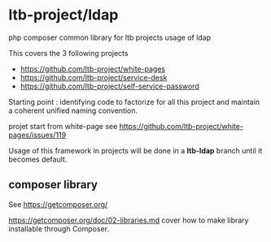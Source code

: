 # ltb-project/ldap

php composer common library for ltb projects usage of ldap

This covers the 3 following projects

* <https://github.com/ltb-project/white-pages>
* <https://github.com/ltb-project/service-desk>
* <https://github.com/ltb-project/self-service-password>

Starting point : identifying code to factorize for all this project and maintain a coherent unified naming convention.

projet start from white-page see https://github.com/ltb-project/white-pages/issues/119

Usage of this framework in projects will be done in a **ltb-ldap** branch until it becomes default.


## composer library

See https://getcomposer.org/

https://getcomposer.org/doc/02-libraries.md cover how to make library installable through Composer.

